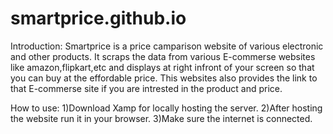 # smartprice.github.io

Introduction:
Smartprice is a price camparison website of various electronic and other products. It scraps the data from various E-commerse websites like amazon,flipkart,etc and displays at right infront of your screen so that you can buy at the effordable price.
This websites also provides the link to that E-commerse site if you are intrested in the product and price.

How to use:
1)Download Xamp for locally hosting the server.
2)After hosting the website run it in your browser.
3)Make sure the internet is connected.
